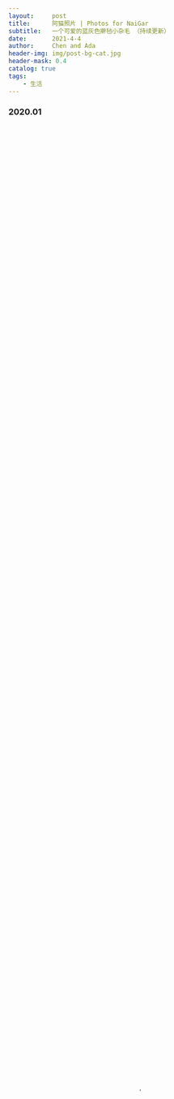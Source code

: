 ```yaml
---
layout:     post
title:      阿猫照片 | Photos for NaiGar
subtitle:   一个可爱的蓝灰色擀毡小杂毛 （持续更新）
date:       2021-4-4
author:     Chen and Ada
header-img: img/post-bg-cat.jpg
header-mask: 0.4
catalog: true
tags:
    - 生活
---
```


### 2020.01
<video controls width="100%" height="100%"
       autoplay loop muted 
       poster="img/avatar.jpg">
  <source src="/img/奶盖/NaiGar1.mp4" type="video/mp4">
  <source src="/img/奶盖/NaiGar1.webm" type="video/webm">
</video>

<img src="/img/奶盖/奶盖1.jpg" ><img src="/img/奶盖/奶盖2.jpg">
<img src="/img/奶盖/奶盖3.jpg"><img src="/img/奶盖/奶盖4.jpg">
<img src="/img/奶盖/奶盖5.jpg"><img src="/img/奶盖/奶盖6.jpg">
<img src="/img/奶盖/奶盖7.jpg"><img src="/img/奶盖/奶盖8.jpg">
<img src="/img/奶盖/奶盖9.jpg"><img src="/img/奶盖/奶盖10.jpg">
<img src="/img/奶盖/奶盖11.jpg"><img src="/img/奶盖/奶盖12.jpg">

### 2020.02

<img src="/img/奶盖/奶盖11.jpg"><img src="/img/奶盖/奶盖12.jpg">
<img src="/img/奶盖/奶盖13.jpg"><img src="/img/奶盖/奶盖14.jpg">

### 2020.03

<img src="/img/奶盖/奶盖15.jpg">  <img src="/img/奶盖/奶盖16.jpg">

### 2020.07

<img src="/img/奶盖/奶盖17.jpg"><img src="/img/奶盖/奶盖18.jpg">
<img src="/img/奶盖/奶盖19.jpg"><img src="/img/奶盖/奶盖20.jpg">

### 2024 
<img src= '/img/奶盖/DSCF0385.jpg'>
<img src= '/img/奶盖/DSCF0098.jpg'>
<img src= '/img/奶盖/DSCF0112.jpg'>
<img src= '/img/奶盖/DSCF0128.jpg'>
<img src= '/img/奶盖/DSCF0162.jpg'>
<img src= '/img/奶盖/DSCF0239.jpg'>
<img src= '/img/奶盖/DSCF0314.jpg'>
<img src= '/img/奶盖/DSCF0326.jpg'>
<img src= '/img/奶盖/DSCF0332.jpg'>
<img src= '/img/奶盖/DSCF0376.jpg'>

